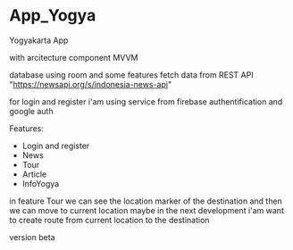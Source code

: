 # App_Yogya
Yogyakarta App

with arcitecture component MVVM

database using room and some features fetch data from REST API
"https://newsapi.org/s/indonesia-news-api"

for login and register i'am using service from firebase authentification and google auth

Features:
- Login and register
- News
- Tour
- Article
- InfoYogya

in feature Tour we can see the location marker of the destination and then we can move to current location
maybe in the next development i'am want to create route from current location to the destination

version beta
